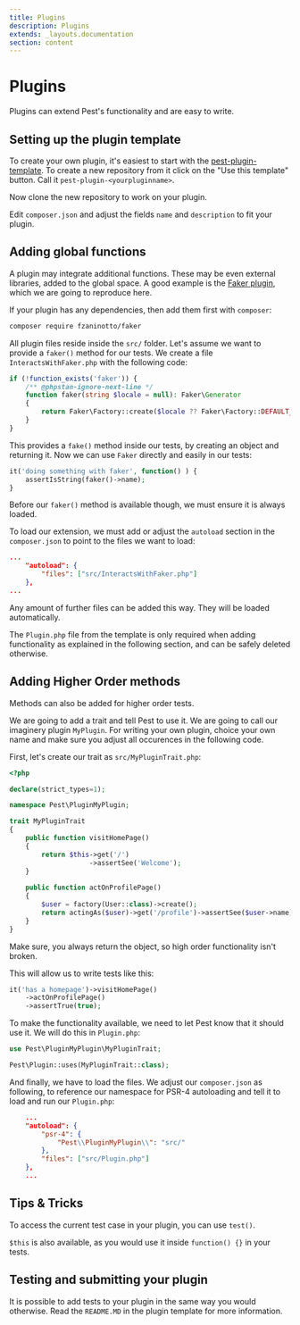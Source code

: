 ```yaml
---
title: Plugins
description: Plugins
extends: _layouts.documentation
section: content
---
```


# Plugins

Plugins can extend Pest's functionality and are easy to write.

## Setting up the plugin template

To create your own plugin, it's easiest to start with the [pest-plugin-template](https://github.com/pestphp/pest-plugin-template).
To create a new repository from it click on the "Use this template" button. Call it `pest-plugin-<yourpluginname>`. 

Now clone the new repository to work on your plugin.

Edit `composer.json` and adjust the fields `name` and `description` to fit your plugin.

## Adding global functions

A plugin may integrate additional functions. These may be even external
libraries, added to the global space. A good example is the [Faker plugin](https://github.com/pestphp/pest-plugin-faker), 
which we are going to reproduce here. 

If your plugin has any dependencies, then add them first with `composer`:

```bash
composer require fzaninotto/faker
```

All plugin files reside inside the `src/` folder. Let's assume we want to provide a `faker()` method
for our tests. We create a file `InteractsWithFaker.php` with the following code:

```php
if (!function_exists('faker')) {
    /** @phpstan-ignore-next-line */
    function faker(string $locale = null): Faker\Generator
    {
        return Faker\Factory::create($locale ?? Faker\Factory::DEFAULT_LOCALE);
    }
}
```

This provides a `fake()` method inside our tests, by creating an object and returning it. 
Now we can use `Faker` directly and easily in our tests: 

```php
it('doing something with faker', function() ) {
    assertIsString(faker()->name);
}
```

Before our `faker()` method is available though, we must ensure it is always loaded.

To load our extension, we must add or adjust the `autoload` section in the `composer.json` to point to the files we want to load:
```json
...
    "autoload": {
        "files": ["src/InteractsWithFaker.php"]
    },
...
```
Any amount of further files can be added this way. They will be loaded automatically.

The `Plugin.php` file from the template is only required when adding functionality as explained 
in the following section, and can be safely deleted otherwise.

## Adding Higher Order methods

Methods can also be added for higher order tests. 

We are going to add a trait and tell Pest to use it. We are going to call our imaginery plugin `MyPlugin`. 
For writing your own plugin, choice your own name and make sure you adjust all occurences in the following code.

First, let's create our trait as `src/MyPluginTrait.php`:

```php
<?php

declare(strict_types=1);

namespace Pest\PluginMyPlugin;

trait MyPluginTrait
{
    public function visitHomePage()
    {
        return $this->get('/')
                    ->assertSee('Welcome');
    }
    
    public function actOnProfilePage()
    {
        $user = factory(User::class)->create();
        return actingAs($user)->get('/profile')->assertSee($user->name);
    }
}
```

Make sure, you always return the object, so high order functionality isn't broken.

This will allow us to write tests like this:
```php
it('has a homepage')->visitHomePage()
    ->actOnProfilePage()
    ->assertTrue(true);
```

To make the functionality available, we need to let Pest know that it should use it. We will do this in `Plugin.php`:

```php
use Pest\PluginMyPlugin\MyPluginTrait;

Pest\Plugin::uses(MyPluginTrait::class);
```

And finally, we have to load the files. We adjust our `composer.json` as following, to reference our namespace 
for PSR-4 autoloading and tell it to load and run our `Plugin.php`:

```json
    ...
    "autoload": {
        "psr-4": {
            "Pest\\PluginMyPlugin\\": "src/"
        },
        "files": ["src/Plugin.php"]
    },
    ...
```

## Tips & Tricks

To access the current test case in your plugin, you can use `test()`.

`$this` is also available, as you would use it inside `function() {}` in your tests.


## Testing and submitting your plugin

It is possible to add tests to your plugin in the same way you would 
otherwise. Read the `README.MD` in the plugin template for more information.
 
